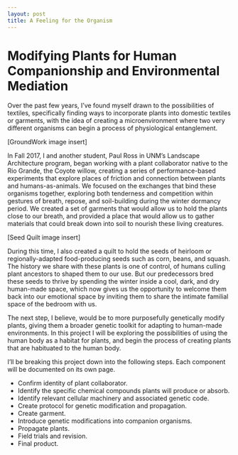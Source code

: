 ```yaml
---
layout: post
title: A Feeling for the Organism
---
```

# Modifying Plants for Human Companionship and Environmental Mediation

Over the past few years, I’ve found myself drawn to the possibilities of textiles, specifically finding ways to incorporate plants into domestic textiles or garments, with the idea of creating a microenvironment where two very different organisms can begin a process of physiological entanglement. 

[GroundWork image insert] 

In Fall 2017, I and another student, Paul Ross in UNM’s Landscape Architecture program, began working with a plant collaborator native to the Rio Grande, the Coyote willow, creating a series of performance-based experiments that explore places of friction and connection between plants and humans-as-animals. We focused on the exchanges that bind these organisms together, exploring both tenderness and competition within gestures of breath, repose, and soil-building during the winter dormancy period. We created a set of garments that would allow us to hold the plants close to our breath, and provided a place that would allow us to gather materials that could break down into soil to nourish these living creatures.

[Seed Quilt image insert]

During this time, I also created a quilt to hold the seeds of heirloom or regionally-adapted food-producing seeds such as corn, beans, and squash. The history we share with these plants is one of control, of humans culling plant ancestors to shaped them to our use. But our predecessors bred these seeds to thrive by spending the winter inside a cool, dark, and dry human-made space, which now gives us the opportunity to welcome them back into our emotional space by inviting them to share the intimate familial space of the bedroom with us.

The next step, I believe, would be to more purposefully genetically modify plants, giving them a broader genetic toolkit for adapting to human-made environments. In this project I will be exploring the possibilities of using the human body as a habitat for plants, and begin the process of creating plants that are habituated to the human body.

I’ll be breaking this project down into the following steps. Each component will be documented on its own page.

* Confirm identity of plant collaborator.
* Identify the specific chemical compounds plants will produce or absorb.
* Identify relevant cellular machinery and associated genetic code.
* Create protocol for genetic modification and propagation.
* Create garment.
* Introduce genetic modifications into companion organisms.
* Propagate plants.
* Field trials and revision.
* Final product.
